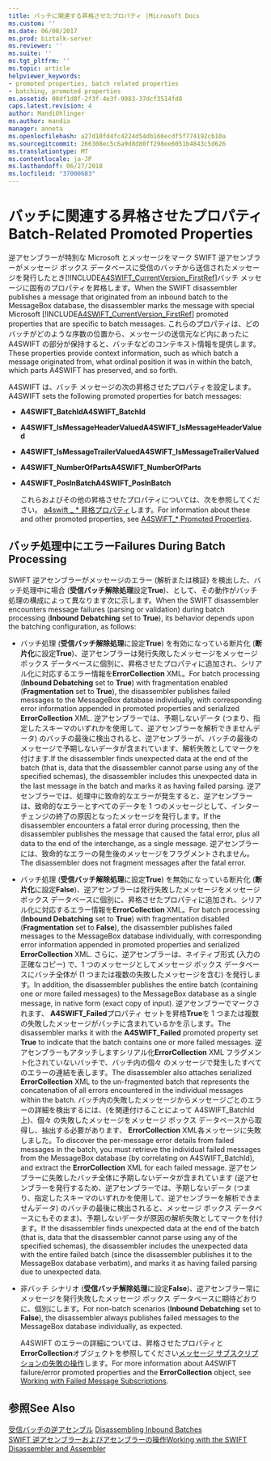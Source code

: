 ```yaml
---
title: バッチに関連する昇格させたプロパティ |Microsoft Docs
ms.custom: ''
ms.date: 06/08/2017
ms.prod: biztalk-server
ms.reviewer: ''
ms.suite: ''
ms.tgt_pltfrm: ''
ms.topic: article
helpviewer_keywords:
- promoted properties, batch related properties
- batching, promoted properties
ms.assetid: 00df1d8f-2f3f-4e3f-9983-37dcf3514fd8
caps.latest.revision: 4
author: MandiOhlinger
ms.author: mandia
manager: anneta
ms.openlocfilehash: a27d10fd4fc4224d54db166ecdf5f774192cb10a
ms.sourcegitcommit: 266308ec5c6a9d8d80ff298ee6051b4843c5d626
ms.translationtype: MT
ms.contentlocale: ja-JP
ms.lasthandoff: 06/27/2018
ms.locfileid: "37000683"
---
```

# <a name="batch-related-promoted-properties"></a><span data-ttu-id="13dea-102">バッチに関連する昇格させたプロパティ</span><span class="sxs-lookup"><span data-stu-id="13dea-102">Batch-Related Promoted Properties</span></span>
<span data-ttu-id="13dea-103">逆アセンブラーが特別な Microsoft とメッセージをマーク SWIFT 逆アセンブラーがメッセージ ボックス データベースに受信のバッチから送信されたメッセージを発行したとき[!INCLUDE[A4SWIFT_CurrentVersion_FirstRef](../../includes/a4swift-currentversion-firstref-md.md)]バッチ メッセージに固有のプロパティを昇格します。</span><span class="sxs-lookup"><span data-stu-id="13dea-103">When the SWIFT disassembler publishes a message that originated from an inbound batch to the MessageBox database, the disassembler marks the message with special Microsoft [!INCLUDE[A4SWIFT_CurrentVersion_FirstRef](../../includes/a4swift-currentversion-firstref-md.md)] promoted properties that are specific to batch messages.</span></span> <span data-ttu-id="13dea-104">これらのプロパティは、どのバッチがどのような序数の位置から、メッセージの送信元など内にあったに A4SWIFT の部分が保持すると、バッチなどのコンテキスト情報を提供します。</span><span class="sxs-lookup"><span data-stu-id="13dea-104">These properties provide context information, such as which batch a message originated from, what ordinal position it was in within the batch, which parts A4SWIFT has preserved, and so forth.</span></span>  
  
 <span data-ttu-id="13dea-105">A4SWIFT は、バッチ メッセージの次の昇格させたプロパティを設定します。</span><span class="sxs-lookup"><span data-stu-id="13dea-105">A4SWIFT sets the following promoted properties for batch messages:</span></span>  
  
- <span data-ttu-id="13dea-106">**A4SWIFT_BatchId**</span><span class="sxs-lookup"><span data-stu-id="13dea-106">**A4SWIFT_BatchId**</span></span>  
  
- <span data-ttu-id="13dea-107">**A4SWIFT_IsMessageHeaderValued**</span><span class="sxs-lookup"><span data-stu-id="13dea-107">**A4SWIFT_IsMessageHeaderValued**</span></span>  
  
- <span data-ttu-id="13dea-108">**A4SWIFT_IsMessageTrailerValued**</span><span class="sxs-lookup"><span data-stu-id="13dea-108">**A4SWIFT_IsMessageTrailerValued**</span></span>  
  
- <span data-ttu-id="13dea-109">**A4SWIFT_NumberOfParts**</span><span class="sxs-lookup"><span data-stu-id="13dea-109">**A4SWIFT_NumberOfParts**</span></span>  
  
- <span data-ttu-id="13dea-110">**A4SWIFT_PosInBatch**</span><span class="sxs-lookup"><span data-stu-id="13dea-110">**A4SWIFT_PosInBatch**</span></span>  
  
  <span data-ttu-id="13dea-111">これらおよびその他の昇格させたプロパティについては、次を参照してください。 [a4swift _ \* 昇格プロパティ](../../adapters-and-accelerators/accelerator-swift/a4swift-promoted-properties.md)します。</span><span class="sxs-lookup"><span data-stu-id="13dea-111">For information about these and other promoted properties, see [A4SWIFT_\* Promoted Properties](../../adapters-and-accelerators/accelerator-swift/a4swift-promoted-properties.md).</span></span>  
  
## <a name="failures-during-batch-processing"></a><span data-ttu-id="13dea-112">バッチ処理中にエラー</span><span class="sxs-lookup"><span data-stu-id="13dea-112">Failures During Batch Processing</span></span>  
 <span data-ttu-id="13dea-113">SWIFT 逆アセンブラーがメッセージのエラー (解析または検証) を検出した、バッチ処理中に場合 (**受信バッチ解除処理**設定**True**)、として、その動作がバッチ処理の構成によって異なります次に示します。</span><span class="sxs-lookup"><span data-stu-id="13dea-113">When the SWIFT disassembler encounters message failures (parsing or validation) during batch processing (**Inbound Debatching** set to **True**), its behavior depends upon the batching configuration, as follows:</span></span>  
  
- <span data-ttu-id="13dea-114">バッチ処理 (**受信バッチ解除処理**に設定**True**) を有効になっている断片化 (**断片化**に設定**True**)、逆アセンブラーは発行失敗したメッセージをメッセージ ボックス データベースに個別に、昇格させたプロパティに追加され、シリアル化に対応するエラー情報を**ErrorCollection** XML。</span><span class="sxs-lookup"><span data-stu-id="13dea-114">For batch processing (**Inbound Debatching** set to **True**) with fragmentation enabled (**Fragmentation** set to **True**), the disassembler publishes failed messages to the MessageBox database individually, with corresponding error information appended in promoted properties and serialized **ErrorCollection** XML.</span></span> <span data-ttu-id="13dea-115">逆アセンブラーでは、予期しないデータ (つまり、指定したスキーマのいずれかを使用して、逆アセンブラーを解析できませんデータ) のバッチの最後に検出されると、逆アセンブラーが、バッチの最後のメッセージで予期しないデータが含まれています、解析失敗としてマークを付けます.</span><span class="sxs-lookup"><span data-stu-id="13dea-115">If the disassembler finds unexpected data at the end of the batch (that is, data that the disassembler cannot parse using any of the specified schemas), the disassembler includes this unexpected data in the last message in the batch and marks it as having failed parsing.</span></span> <span data-ttu-id="13dea-116">逆アセンブラーでは、処理中に致命的なエラーが発生すると、逆アセンブラーは、致命的なエラーとすべてのデータを 1 つのメッセージとして、インターチェンジの終了の原因となったメッセージを発行します。</span><span class="sxs-lookup"><span data-stu-id="13dea-116">If the disassembler encounters a fatal error during processing, then the disassembler publishes the message that caused the fatal error, plus all data to the end of the interchange, as a single message.</span></span> <span data-ttu-id="13dea-117">逆アセンブラーには、致命的なエラーの発生後のメッセージをフラグメントされません。</span><span class="sxs-lookup"><span data-stu-id="13dea-117">The disassembler does not fragment messages after the fatal error.</span></span>  
  
- <span data-ttu-id="13dea-118">バッチ処理 (**受信バッチ解除処理**に設定**True**) を無効になっている断片化 (**断片化**に設定**False**)、逆アセンブラーは発行失敗したメッセージをメッセージ ボックス データベースに個別に、昇格させたプロパティに追加され、シリアル化に対応するエラー情報を**ErrorCollection** XML。</span><span class="sxs-lookup"><span data-stu-id="13dea-118">For batch processing (**Inbound Debatching** set to **True**) with fragmentation disabled (**Fragmentation** set to **False**), the disassembler publishes failed messages to the MessageBox database individually, with corresponding error information appended in promoted properties and serialized **ErrorCollection** XML.</span></span> <span data-ttu-id="13dea-119">さらに、逆アセンブラーは、ネイティブ形式 (入力の正確なコピー) で、1 つのメッセージとしてメッセージ ボックス データベースにバッチ全体が (1 つまたは複数の失敗したメッセージを含む) を発行します。</span><span class="sxs-lookup"><span data-stu-id="13dea-119">In addition, the disassembler publishes the entire batch (containing one or more failed messages) to the MessageBox database as a single message, in native form (exact copy of input).</span></span> <span data-ttu-id="13dea-120">逆アセンブラーでマークされます、 **A4SWIFT_Failed**プロパティ セットを昇格**True**を 1 つまたは複数の失敗したメッセージがバッチに含まれているかを示します。</span><span class="sxs-lookup"><span data-stu-id="13dea-120">The disassembler marks it with the **A4SWIFT_Failed** promoted property set **True** to indicate that the batch contains one or more failed messages.</span></span> <span data-ttu-id="13dea-121">逆アセンブラーもアタッチしますシリアル化**ErrorCollection** XML フラグメント化されていないバッチで、バッチ内の個々 のメッセージで発生したすべてのエラーの連結を表します。</span><span class="sxs-lookup"><span data-stu-id="13dea-121">The disassembler also attaches serialized **ErrorCollection** XML to the un-fragmented batch that represents the concatenation of all errors encountered in the individual messages within the batch.</span></span> <span data-ttu-id="13dea-122">バッチ内の失敗したメッセージからメッセージごとのエラーの詳細を検出するには、(を関連付けることによって A4SWIFT_BatchId 上)、個々 の失敗したメッセージをメッセージ ボックス データベースから取得し、抽出する必要があります、 **ErrorCollection** XML各メッセージに失敗しました。</span><span class="sxs-lookup"><span data-stu-id="13dea-122">To discover the per-message error details from failed messages in the batch, you must retrieve the individual failed messages from the MessageBox database (by correlating on A4SWIFT_BatchId), and extract the **ErrorCollection** XML for each failed message.</span></span> <span data-ttu-id="13dea-123">逆アセンブラーに失敗したバッチ全体に予期しないデータが含まれています (逆アセンブラーを発行するため、逆アセンブラーでは、予期しないデータ (つまり、指定したスキーマのいずれかを使用して、逆アセンブラーを解析できませんデータ) のバッチの最後に検出されると、メッセージ ボックス データベースにもそのまま)、予期しないデータが原因の解析失敗としてマークを付けます。</span><span class="sxs-lookup"><span data-stu-id="13dea-123">If the disassembler finds unexpected data at the end of the batch (that is, data that the disassembler cannot parse using any of the specified schemas), the disassembler includes the unexpected data with the entire failed batch (since the disassembler publishes it to the MessageBox database verbatim), and marks it as having failed parsing due to unexpected data.</span></span>  
  
- <span data-ttu-id="13dea-124">非バッチ シナリオ (**受信バッチ解除処理**に設定**False**)、逆アセンブラー常にメッセージを発行失敗したメッセージ ボックス データベースに期待どおりに、個別にします。</span><span class="sxs-lookup"><span data-stu-id="13dea-124">For non-batch scenarios (**Inbound Debatching** set to **False**), the disassembler always publishes failed messages to the MessageBox database individually, as expected.</span></span>  
  
  <span data-ttu-id="13dea-125">A4SWIFT のエラーの詳細については、昇格させたプロパティと**ErrorCollection**オブジェクトを参照してください[メッセージ サブスクリプションの失敗の操作](../../adapters-and-accelerators/accelerator-swift/working-with-failed-message-subscriptions.md)します。</span><span class="sxs-lookup"><span data-stu-id="13dea-125">For more information about A4SWIFT failure/error promoted properties and the **ErrorCollection** object, see [Working with Failed Message Subscriptions](../../adapters-and-accelerators/accelerator-swift/working-with-failed-message-subscriptions.md).</span></span>  
  
## <a name="see-also"></a><span data-ttu-id="13dea-126">参照</span><span class="sxs-lookup"><span data-stu-id="13dea-126">See Also</span></span>  
 <span data-ttu-id="13dea-127">[受信バッチの逆アセンブル](../../adapters-and-accelerators/accelerator-swift/disassembling-inbound-batches.md) </span><span class="sxs-lookup"><span data-stu-id="13dea-127">[Disassembling Inbound Batches](../../adapters-and-accelerators/accelerator-swift/disassembling-inbound-batches.md) </span></span>  
 [<span data-ttu-id="13dea-128">SWIFT 逆アセンブラーおよびアセンブラーの操作</span><span class="sxs-lookup"><span data-stu-id="13dea-128">Working with the SWIFT Disassembler and Assembler</span></span>](../../adapters-and-accelerators/accelerator-swift/working-with-the-swift-disassembler-and-assembler.md)